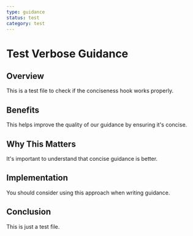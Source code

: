 ```yaml
---
type: guidance
status: test
category: test
---
```


# Test Verbose Guidance

## Overview
This is a test file to check if the conciseness hook works properly.

## Benefits
This helps improve the quality of our guidance by ensuring it's concise.

## Why This Matters
It's important to understand that concise guidance is better.

## Implementation
You should consider using this approach when writing guidance.

## Conclusion
This is just a test file.